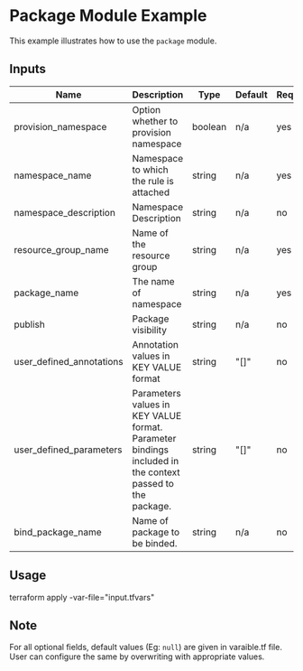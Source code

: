 # Package Module Example

This example illustrates how to use the `package` module.

<!-- BEGINNING OF PRE-COMMIT-TERRAFORM DOCS HOOK -->

## Inputs

| Name                              | Description                                           | Type   | Default | Required |
|-----------------------------------|-------------------------------------------------------|--------|---------|----------|
| provision_namespace| Option whether to provision namespace | boolean | n/a | yes |
| namespace_name | Namespace to which the rule is attached | string | n/a | yes |
| namespace_description | Namespace Description | string | n/a | no |
| resource\_group\_name | Name of the resource group | string | n/a | yes |
| package_name | The name of namespace | string | n/a | yes |
| publish | Package visibility | string | n/a | no |
| user\_defined\_annotations | Annotation values in KEY VALUE format | string | "[]" | no |
| user\_defined\_parameters | Parameters values in KEY VALUE format. Parameter bindings included in the context passed to the package. | string | "[]" | no |
| bind_package_name | Name of package to be binded. | string | n/a | no |

<!-- END OF PRE-COMMIT-TERRAFORM DOCS HOOK -->

## Usage

terraform apply -var-file="input.tfvars"

## Note

For all optional fields, default values (Eg: `null`) are given in varaible.tf file. User can configure the same by overwriting with appropriate values.
